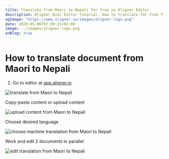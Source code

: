 ```yaml
---
title: Translate from Maori to Nepali for free in Aligner Editor
description: Aligner Dual Editor Tutorial. How to translate for free from Maori to Nepali. Aligner is multilingual document management platform. 
ogImage: "https://www.aligner.io/images/aligner-logo.png"
date: 2020-05-06T07:09:21+03:00
image: ../images/aligner-logo.png
onBlog: true
---
```


# How to translate document from Maori to Nepali

1. Go to editor at [app.aligner.io](https://app.aligner.io "Aligner App web page")

![translate from Maori to Nepali](../aligner-blank-editor.png "translate from Maori to Nepali")

Copy-paste content or upload content

![upload content from Maori to Nepali](../aligner-uploaded-document.png "upload content from Maori to Nepali")

Choose desired language

![choose machine translation from Maori to Nepali](../aligner-language-dropdown.png "choose machine translation from Maori to Nepali")

Work and edit 2 documents in parallel

![edit translation from Maori to Nepali](../aligner-double-sitded-editor.png "edit translation from Maori to Nepali")

